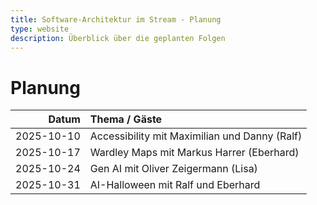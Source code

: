 ```yaml
---
title: Software-Architektur im Stream - Planung
type: website
description: Überblick über die geplanten Folgen
---
```


# Planung

|      Datum | Thema / Gäste                                 |
|-----------:|:----------------------------------------------|
| 2025-10-10 | Accessibility mit Maximilian und Danny (Ralf) |
| 2025-10-17 | Wardley Maps mit Markus Harrer (Eberhard)     |
| 2025-10-24 | Gen AI mit Oliver Zeigermann (Lisa)           |
| 2025-10-31 | AI-Halloween mit Ralf und Eberhard            |
